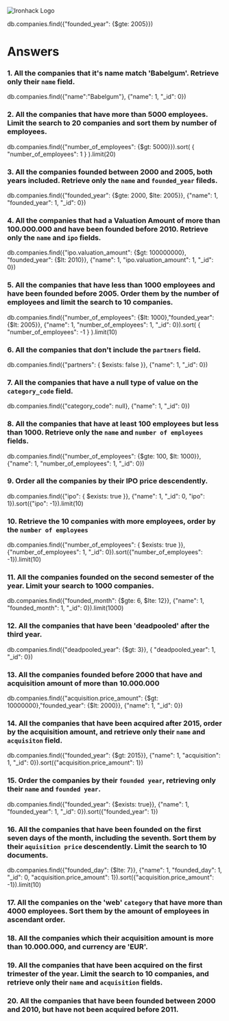 ![Ironhack Logo](https://i.imgur.com/1QgrNNw.png)

 db.companies.find({"founded_year": {$gte: 2005}})


# Answers

### 1. All the companies that it's name match 'Babelgum'. Retrieve only their `name` field.

db.companies.find({"name":"Babelgum"}, {"name": 1, "_id": 0})

### 2. All the companies that have more than 5000 employees. Limit the search to 20 companies and sort them by **number of employees**.
 
db.companies.find({"number_of_employees": {$gt: 5000}}).sort( { "number_of_employees": 1 } ).limit(20)

### 3. All the companies founded between 2000 and 2005, both years included. Retrieve only the `name` and `founded_year` fileds.

db.companies.find({"founded_year": {$gte: 2000, $lte: 2005}}, {"name": 1, "founded_year": 1, "_id": 0})

### 4. All the companies that had a Valuation Amount of more than 100.000.000 and have been founded before 2010. Retrieve only the `name` and `ipo` fields.

db.companies.find({"ipo.valuation_amount": {$gt: 100000000}, "founded_year": {$lt: 2010}}, {"name": 1, "ipo.valuation_amount": 1, "_id": 0})

### 5. All the companies that have less than 1000 employees and have been founded before 2005. Order them by the number of employees and limit the search to 10 companies.

db.companies.find({"number_of_employees": {$lt: 1000},"founded_year": {$lt: 2005}}, {"name": 1, "number_of_employees": 1, "_id": 0}).sort( { "number_of_employees": -1 } ).limit(10)

### 6. All the companies that don't include the `partners` field.

db.companies.find({"partners": { $exists: false }}, {"name": 1, "_id": 0})

### 7. All the companies that have a null type of value on the `category_code` field.

db.companies.find({"category_code": null}, {"name": 1, "_id": 0})

### 8. All the companies that have at least 100 employees but less than 1000. Retrieve only the `name` and `number of employees` fields.

db.companies.find({"number_of_employees": {$gte: 100, $lt: 1000}}, {"name": 1, "number_of_employees": 1, "_id": 0})

### 9. Order all the companies by their IPO price descendently.

db.companies.find({"ipo": { $exists: true }}, {"name": 1, "_id": 0, "ipo": 1}).sort({"ipo": -1}).limit(10)

### 10. Retrieve the 10 companies with more employees, order by the `number of employees`

db.companies.find({"number_of_employees": { $exists: true }}, {"number_of_employees": 1, "_id": 0}).sort({"number_of_employees": -1}).limit(10)

### 11. All the companies founded on the second semester of the year. Limit your search to 1000 companies.

db.companies.find({"founded_month": {$gte: 6, $lte: 12}}, {"name": 1, "founded_month": 1, "_id": 0}).limit(1000)

### 12. All the companies that have been 'deadpooled' after the third year.

db.companies.find({"deadpooled_year": {$gt: 3}}, { "deadpooled_year": 1, "_id": 0})

### 13. All the companies founded before 2000 that have and acquisition amount of more than 10.000.000

db.companies.find({"acquisition.price_amount": {$gt: 10000000},"founded_year": {$lt: 2000}}, {"name": 1, "_id": 0})

### 14. All the companies that have been acquired after 2015, order by the acquisition amount, and retrieve only their `name` and `acquisiton` field.

db.companies.find({"founded_year": {$gt: 2015}}, {"name": 1, "acquisition": 1, "_id": 0}).sort({"acquisition.price_amount": 1})

### 15. Order the companies by their `founded year`, retrieving only their `name` and `founded year`.

db.companies.find({"founded_year": {$exists: true}}, {"name": 1, "founded_year": 1, "_id": 0}).sort({"founded_year": 1})

### 16. All the companies that have been founded on the first seven days of the month, including the seventh. Sort them by their `aquisition price` descendently. Limit the search to 10 documents.

db.companies.find({"founded_day": {$lte: 7}}, {"name": 1, "founded_day": 1, "_id": 0, "acquisition.price_amount": 1}).sort({"acquisition.price_amount": -1}).limit(10)

### 17. All the companies on the 'web' `category` that have more than 4000 employees. Sort them by the amount of employees in ascendant order.

<!-- Your Code Goes Here -->

### 18. All the companies which their acquisition amount is more than 10.000.000, and currency are 'EUR'.

<!-- Your Code Goes Here -->

### 19. All the companies that have been acquired on the first trimester of the year. Limit the search to 10 companies, and retrieve only their `name` and `acquisition` fields.

<!-- Your Code Goes Here -->

### 20. All the companies that have been founded between 2000 and 2010, but have not been acquired before 2011.

<!-- Your Code Goes Here -->
